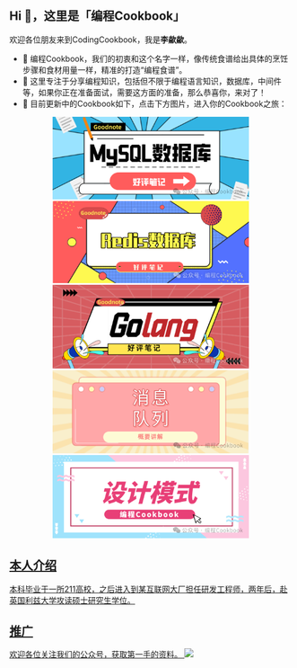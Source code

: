 ## Hi 👋，这里是「编程Cookbook」

欢迎各位朋友来到CodingCookbook，我是**李歘歘**。

- 👯 编程Cookbook，我们的初衷和这个名字一样，像传统食谱给出具体的烹饪步骤和食材用量一样，精准的打造“编程食谱”。
- 🔭 这里专注于分享编程知识，包括但不限于编程语言知识，数据库，中间件等，如果你正在准备面试，需要这方面的准备，那么恭喜你，来对了！
- 🌱 目前更新中的Cookbook如下，点击下方图片，进入你的Cookbook之旅：
<div align="center">
  <!-- 第一行 -->
  <a href="https://github.com/CodingCookbook/MySQL">
    <img src="https://github.com/CodingCookbook/CodingCookbook/blob/main/File/MySQL.png" width="350">
  </a>
  <a href="https://github.com/CodingCookbook/Redis">
    <img src="https://github.com/CodingCookbook/CodingCookbook/blob/main/File/Redis.png" width="350">
  </a>
</div>

<div align="center">
  <!-- 第二行 -->
  <a href="https://github.com/CodingCookbook/Go">
    <img src="https://github.com/CodingCookbook/CodingCookbook/blob/main/File/Go.png" width="350">
  </a>
  <a href="https://github.com/CodingCookbook/MQ">
    <img src="https://github.com/CodingCookbook/CodingCookbook/blob/main/File/MQ.png" width="350">
  </a>
</div>

<div align="center">
  <!-- 第三行 -->
  <a href="https://github.com/CodingCookbook/DesignPattern">
    <img src="https://github.com/CodingCookbook/CodingCookbook/blob/main/File/DesignPattern.png" width="350">

</div>


## 本人介绍
本科毕业于一所211高校，之后进入到某互联网大厂担任研发工程师，两年后，赴英国利兹大学攻读硕士研究生学位。

## 推广
欢迎各位关注我们的公众号，获取第一手的资料。
![](https://github.com/CodingCookbook/CodingCookbook/blob/main/File/gzh.png)


<!--
**CodingCookbook/CodingCookbook** is a ✨ _special_ ✨ repository because its `README.md` (this file) appears on your GitHub profile.

Here are some ideas to get you started:

- 🔭 I’m currently working on ...
- 🌱 I’m currently learning ...
- 👯 I’m looking to collaborate on ...
- 🤔 I’m looking for help with ...
- 💬 Ask me about ...
- 📫 How to reach me: ...
- 😄 Pronouns: ...
- ⚡ Fun fact: ...
-->
